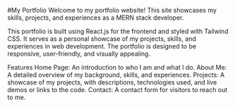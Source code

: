 #My Portfolio
Welcome to my portfolio website! This site showcases my skills, projects, and experiences as a MERN stack developer.

This portfolio is built using React.js for the frontend and styled with Tailwind CSS. It serves as a personal showcase of my projects, skills, and experiences in web development. The portfolio is designed to be responsive, user-friendly, and visually appealing.

Features
Home Page: An introduction to who I am and what I do.
About Me: A detailed overview of my background, skills, and experiences.
Projects: A showcase of my projects, with descriptions, technologies used, and live demos or links to the code.
Contact: A contact form for visitors to reach out to me.
